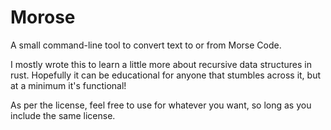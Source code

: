 Morose
======

A small command-line tool to convert text to or from Morse Code.

I mostly wrote this to learn a little more about recursive data structures in
rust.
Hopefully it can be educational for anyone that stumbles across it, but at a
minimum it's functional!

As per the license, feel free to use for whatever you want, so long as you
include the same license.
